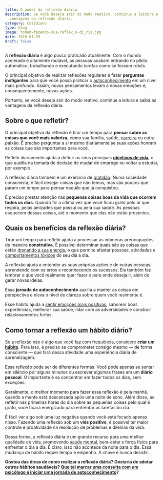 ```yaml
---
title: O poder da reflexão diária
description: Se você deseja sair do modo reativo, continue a leitura e saiba as
  vantagens da reflexão diária.
category: Cotidiano
type: blog
image: homem-fazendo-sua-reflex_o-di_ria.jpg
date: 2020-01-29
draft: false
---
```


A **reflexão diária** é algo pouco praticado atualmente. Com o mundo acelerado e altamente mutável, as pessoas acabam entrando no piloto automático, trabalhando e executando tarefas como se fossem robôs.

O principal objetivo de realizar reflexões regulares é fazer **perguntas instigantes** para que você possa praticar o [autoconhecimento](/autoconhecimento-no-desenvolvimento-pessoal/) em um nível mais profundo. Assim, novos pensamentos levam a novas emoções e, consequentemente, novas ações.

Portanto, se você deseja sair do modo reativo, continue a leitura e saiba as vantagens da reflexão diária.

## **Sobre o que refletir?**

O principal objetivo da reflexão é tirar um tempo para **pensar sobre as coisas que você mais valoriza**, como sua família, saúde, [carreira](https://yuribusin.com.br/como-combater-a-infelicidade-no-trabalho/) ou outra paixão. É preciso perguntar a si mesmo diariamente se suas ações honram as coisas que são importantes para você.

Refletir diariamente ajuda a definir os seus principais **[objetivos de vida](https://yuribusin.com.br/meta-final-ano/)**, o que auxilia na tomada de decisão de mudar de emprego ou voltar a estudar, por exemplo.

A reflexão diária também é um exercício de [gratidão](/voce-conhece-o-poder-da-gratidao/). Numa sociedade consumista, é fácil desejar coisas que não temos, mas são poucos que param um tempo para pensar naquilo que já conquistou.

É preciso prestar atenção nas **pequenas coisas boas da vida que ocorrem todos os dias**. Quando foi a última vez que você ficou grato pelo ar que respira, pelas amizades que possui ou pela sua saúde. As pessoas esquecem dessas coisas, até o momento que elas não estão presentes.

## **Quais os benefícios da reflexão diária?**

Tirar um tempo para refletir ajuda a processar as inúmeras preocupações de maneira **construtiva**. É possível determinar quais são as coisas que estão [drenando a sua energia](https://yuribusin.com.br/como-economizar-energia-mental/), o que permite afastar pessoas, atividades e [comportamentos tóxicos](https://yuribusin.com.br/relacionamento-toxico-entenda-se-voce-esta-em-um/) do seu dia a dia.

A reflexão ajuda a entender as suas próprias ações e de outras pessoas, aprendendo com os erros e reconhecendo os sucessos. Ela também faz lembrar o que você realmente quer fazer e para onde deseja ir, além de gerar novas ideias.

Essa **jornada de autoconhecimento** auxilia a manter as coisas em perspectiva e eleva o nível de clareza sobre quem você realmente é.

Esse hábito ajuda a [sentir emoções mais positivas](https://yuribusin.com.br/como-direcionar-raiva-algo-positivo/), saborear boas experiências, melhorar sua saúde, lidar com as adversidades e construir relacionamentos fortes.

## **Como tornar a reflexão um hábito diário?**

Se a reflexão não é algo que você faz com frequência, considere **[criar um hábito](https://yuribusin.com.br/5-habitos-saudaveis-para-adotar-2022/)**. Para isso, é preciso se comprometer consigo mesmo — de forma consciente — que fará dessa atividade uma experiência diária de aprendizagem.

Essa reflexão pode ser de diferentes formas. Você pode apenas se sentar em silêncio por alguns minutos ou escrever algumas frases em um **diário pessoal**. O importante é se concentrar em fazer todos os dias, sem exceções.

Geralmente, o melhor momento para fazer essa reflexão é pela manhã, quando a mente está descansada após uma noite de sono. Além disso, ao refletir nas primeiras horas do dia sobre as pequenas coisas pelo qual é grato, você ficará energizado para enfrentar as tarefas do dia.

É fácil ver algo sob uma luz negativa quando você está focado apenas nisso. Fazendo uma reflexão sob um **viés positivo**, é possível ter maior controle e proatividade na resolução de problemas e dilemas da vida.

Dessa forma, a reflexão diária é um grande recurso para uma melhor qualidade de vida, promovendo [saúde mental](https://yuribusin.com.br/7-habitos-boa-saude-mental/), bem-estar e força física para enfrentar o dia a dia. É claro, isso não acontece da noite para o dia. Essa mudança de hábito requer tempo e empenho. A chave é nunca desistir.

**Gostou das dicas de como realizar a reflexão diária? Gostaria de adotar outros hábitos saudáveis?** **[Que tal marcar uma consulta com um psicólogo e iniciar uma jornada de autoconhecimento](/contato/)?**
